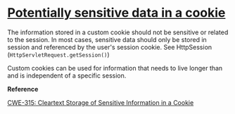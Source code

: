 # [Potentially sensitive data in a cookie](http://find-sec-bugs.github.io/bugs.htm#COOKIE_USAGE)

The information stored in a custom cookie should not be sensitive or related to the session. In most cases, sensitive data should only be stored in session
and referenced by the user's session cookie. See HttpSession (`HttpServletRequest.getSession()`)

Custom cookies can be used for information that needs to live longer than and is independent of a specific session.

**Reference**  

[CWE-315: Cleartext Storage of Sensitive Information in a Cookie](http://cwe.mitre.org/data/definitions/315.html)